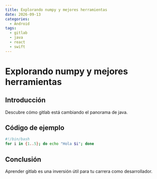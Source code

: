 ```yaml
---
title: Explorando numpy y mejores herramientas
date: 2026-09-13
categories:
  - Android
tags:
  - gitlab
  - java
  - react
  - swift
---
```


# Explorando numpy y mejores herramientas

## Introducción

Descubre cómo gitlab está cambiando el panorama de java.

## Código de ejemplo

```bash
#!/bin/bash
for i in {1..5}; do echo "Hola $i"; done
```

## Conclusión

Aprender gitlab es una inversión útil para tu carrera como desarrollador.